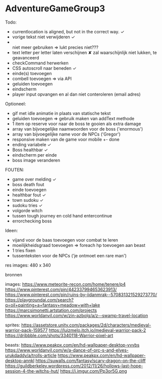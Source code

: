 # AdventureGameGroup3

Todo: 
- currentlocation is aligned, but not in the correct way. ✓
- vorige tekst niet verwijderen ✓
- <br> niet meer gebruiken => lukt precies niet???
- text letter per letter laten verschijnen ✘ zal waarschijnlijk niet lukken, te geavanceerd
- checkCommand herwerken 
- CSS autoscroll naar beneden ✓
- einde(s) toevoegen
- combell toevoegen => via API
- geluiden toevoegen
- eindscherm 
- player input opvangen en al dan niet conteroleren (email adres)

Optioneel:
- gif met idle animatie in plaats van statische tekst
- geluiden toevoegen => gebruik maken van addText methode
- 1 item op reserve voor naar de boss te gooien als extra damage
- array van bijvoegelijke naamwoorden voor de boss ('enormous')
- array van bijvoegelijke name voor de NPCs ('Gregor')
- responsive maken van de game voor mobile +- done
- ending variabele ✓
- Boss healthbar ✓
- eindscherm per einde
- boss image veranderen


FOUTEN:
- game over melding ✓
- boss death fout
- einde toevoegen
- healthbar fout ✓
- town sudoku ✓
- sudoku tries ✓
- volgorde witch
- tussen tough journey en cold hand entercontinue
- errorchecking boss

Ideen:
- vijand voor de baas toevoegen voor combat te leren
- moeilijkheidsgraad toevoegen => foreach hp toevoegen aan beast
- 1 tries fixen
- tussenteksten voor de NPCs ('je ontmoet een rare man')

res images: 480 x 340

bronnen

images:
https://www.meteorite-recon.com/home/tenere/p4
https://www.pinterest.com/pin/442337994653623913/
https://www.pinterest.com/pin/ruins-by-iidanmrak--570831321529273770/
https://playgroundai.com/search?q=oil+painting+a+fantasy+meadow+with+lake
https://marcsimonetti.artstation.com/projects
https://www.worldanvil.com/w/zin-azbolg/a/z--swamp-travel-location

sprites: 
https://assetstore.unity.com/packages/2d/characters/medieval-warrior-pack-159577
https://luizmelo.itch.io/medieval-warrior-pack-2
https://dribbble.com/shots/3340118-Warrior-pixel-art

beasts: 
https://www.peakpx.com/en/hd-wallpaper-desktop-vvvbs
https://www.worldanvil.com/w/a-dance-of-orc-s-and-elves-urukdaddy/a/trolls-article
https://www.peakpx.com/en/hd-wallpaper-desktop-annkl
https://suwalls.com/fantasy/scary-dragon-on-the-cliff
https://guildberkeley.wordpress.com/2012/11/26/hollows-last-hope-session-4-the-witchs-hut/
https://i.imgur.com/Pp3or5G.png